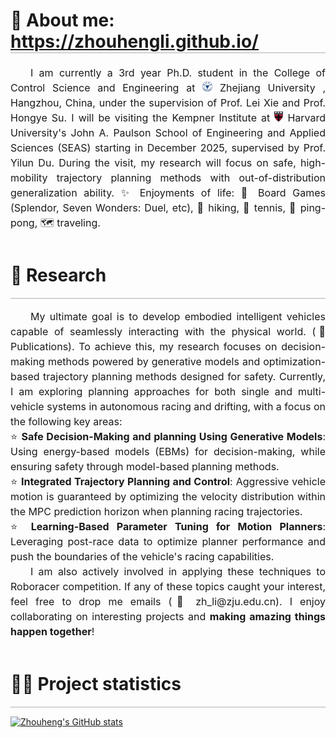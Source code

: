 <h1 id="About me" style="border-bottom: 2px solid #d3d3d3;">👀 About me: <a href="https://zhouhengli.github.io">https://zhouhengli.github.io/</a></h1>


<p style="line-height: 1.5; text-align: justify; font-size: 16px;"> 
    <span style="display: inline-block; text-indent: 2em;">I am currently a 3rd year Ph.D. student in the College of Control Science and Engineering at <img src="./ico/zju.jpg" style="width: 16px; height: auto;" /> <sa href="https://www.zju.edu.cn/english/ "  target=_blank >Zhejiang University</sa>
, Hangzhou, China, under the supervision of  <sa href="https://scholar.google.com.hk/citations?hl=zh-CN&user=7ZZ_-m0AAAAJ" target=_blank  >Prof. Lei Xie</sa> and <sa href="https://scholar.google.com.hk/citations?hl=zh-CN&user=9rfFRjgAAAAJ" target=_blank  >Prof. Hongye Su</sa>.  I will be visiting the <sa href="https://kempnerinstitute.harvard.edu/" target=_blank  >Kempner Institute</sa> at <img src="./ico/harvard.jpg" style="width: 14px; height: auto;" /> 
    <sa href="https://www.harvard.edu/" target=_blank  >Harvard University</sa>'s <sa href="https://seas.harvard.edu/" target=_blank  >John A. Paulson School of Engineering and Applied Sciences (SEAS)</sa> starting in December 2025, supervised by <sa href="https://yilundu.github.io/" target=_blank  >Prof. Yilun Du</sa>. During the visit, my research will focus on safe, high-mobility trajectory planning methods with out-of-distribution generalization ability. ✨ Enjoyments of life: 🎲 Board Games (Splendor, Seven Wonders: Duel, etc), 👣 hiking, 🎾 tennis, 🏓 ping-pong, 🗺️ traveling. </span>

    
</p>   

<div style="display: flex; justify-content: space-between; align-items: center; border-bottom: 2px solid #d3d3d3;">
  <h1 id="Research-section">🎯 Research</h1>
</div>

<p style="line-height: 1.5; text-align: justify; font-size: 16px;"> 
    <span style="display: inline-block; text-indent: 2em;">My ultimate goal is to develop embodied intelligent vehicles capable of seamlessly interacting with the physical world. (<sa href="#publications-section" >📝 Publications</sa>). To achieve this, my research focuses on decision-making methods powered by generative models and optimization-based trajectory planning methods designed for safety. Currently, I am exploring planning approaches for both single and multi-vehicle systems in autonomous racing and drifting, with a focus on the following key areas:</span> <br>
    <span style="display: inline-block;">⭐ <strong>Safe Decision-Making and planning Using Generative Models</strong>: Using energy-based models (EBMs) for decision-making, while ensuring safety through model-based planning methods.</span> <br>  
    <span style="display: inline-block;">⭐ <strong>Integrated Trajectory Planning and Control</strong>: Aggressive vehicle motion is guaranteed by optimizing the velocity distribution within the MPC prediction horizon when planning racing trajectories.</span> <br>     
    <span style="display: inline-block;">⭐ <strong>Learning-Based Parameter Tuning for Motion Planners</strong>: Leveraging post-race data to optimize planner performance and push the boundaries of the vehicle's racing capabilities.</span>  <br>   
    <span style="display: inline-block; text-indent: 2em;">I am also actively involved in applying these techniques to <sa href="https://f1tenth.org/"  target=_blank >Roboracer competition</sa>. If any of these topics caught your interest, feel free to drop me emails (📨 zh_li@zju.edu.cn). I enjoy collaborating on interesting projects and <strong>making amazing things happen together</strong>!</span>

<div style="display: flex; justify-content: space-between; align-items: center; border-bottom: 2px solid #d3d3d3;">
  <h1 id="Project-section">👨‍💻 Project statistics</h1>
</div>


[![Zhouheng's GitHub stats](https://github-readme-stats-three-psi-22.vercel.app/api?username=zhouhengli)](https://github.com/zhouhengli/github-readme-stats)

